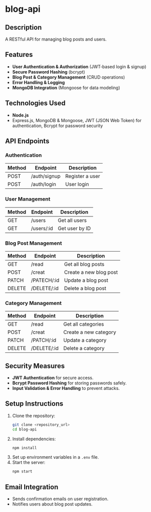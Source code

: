 # blog-api

## Description

A RESTful API for managing blog posts and users.

## Features

- **User Authentication & Authorization** (JWT-based login & signup)
- **Secure Password Hashing** (bcrypt)
- **Blog Post & Category Management** (CRUD operations)
- **Error Handling & Logging**
- **MongoDB Integration** (Mongoose for data modeling)

## Technologies Used

- **Node.js**
- Express.js, MongoDB & Mongoose, JWT (JSON Web Token) for authentication, Bcrypt for password security

## API Endpoints

### Authentication

| Method | Endpoint       | Description     |
| ------ | -------------- | --------------- |
| POST   | /auth/signup   | Register a user |
| POST   | /auth/login    | User login      |

### User Management

| Method | Endpoint     | Description    |
| ------ | ------------ | -------------- |
| GET    | /users     | Get all users  |
| GET    | /users/:id | Get user by ID |

### Blog Post Management

| Method | Endpoint             | Description                   |
| ------ | -------------------- | ----------------------------- |
| GET    | /read                | Get all blog posts            |
| POST   | /creat               | Create a new blog post        |
| PATCH  | /PATECH/:id          | Update a blog post            |
| DELETE | /DELETE/:id          | Delete a blog post            |

### Category Management

| Method | Endpoint     | Description           |
| ------ | ------------ | --------------------- |
| GET    | /read        | Get all categories    |
| POST   | /creat       | Create a new category |
| PATCH  | /PATCH/:id   | Update a category     |
| DELETE | /DELETE/:id  | Delete a category     |

## Security Measures

- **JWT Authentication** for secure access.
- **Bcrypt Password Hashing** for storing passwords safely.
- **Input Validation & Error Handling** to prevent attacks.

## Setup Instructions

1. Clone the repository:
   ```bash
   git clone <repository_url>
   cd blog-api
   ```
2. Install dependencies:
   ```bash
   npm install
   ```
3. Set up environment variables in a `.env` file.
4. Start the server:
   ```bash
   npm start
   ```

## Email Integration

- Sends confirmation emails on user registration.
- Notifies users about blog post updates.
